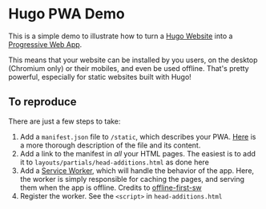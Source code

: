 # Hugo PWA Demo

This is a simple demo  to illustrate how to turn a [Hugo Website](https://gohugo.io/) into a [Progressive Web App](https://developer.mozilla.org/en-US/docs/Web/Progressive_web_apps).

This means that your website can be installed by you users, on the desktop (Chromium only) or their mobiles, and even be used offline. That's pretty powerful, especially for static websites built with Hugo!

## To reproduce

There are just a few steps to take:
 1. Add a `manifest.json` file to `/static`, which describes your PWA. [Here](https://developer.mozilla.org/en-US/docs/Web/Manifest) is a more thorough description of the file and its content.
 2. Add a link to the manifest in _all_ your HTML pages. The easiest is to add it to `layouts/partials/head-additions.html` as done here
 3. Add a [Service Worker](https://developer.mozilla.org/en-US/docs/Web/API/Service_Worker_API), which will handle the behavior of the app. Here, the worker is simply responsible for caching the pages, and serving them when the app is offline. Credits to [offline-first-sw](https://github.com/wildhaber/offline-first-sw/blob/master/sw.js)
 4. Register the worker. See the `<script>` in `head-additions.html`
